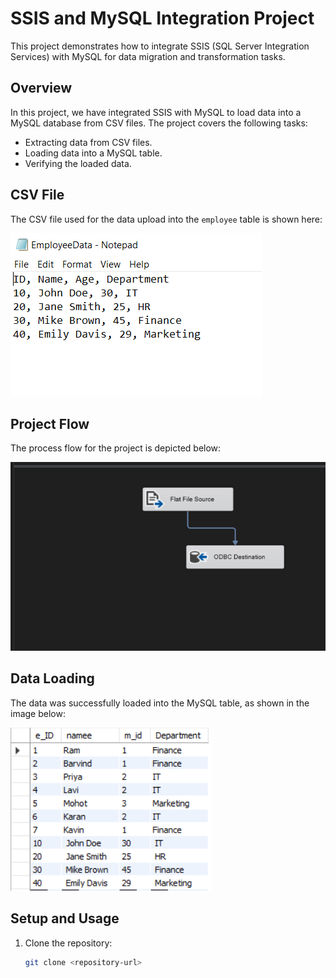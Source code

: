 # SSIS and MySQL Integration Project

This project demonstrates how to integrate SSIS (SQL Server Integration Services) with MySQL for data migration and transformation tasks.

## Overview

In this project, we have integrated SSIS with MySQL to load data into a MySQL database from CSV files. The project covers the following tasks:
- Extracting data from CSV files.
- Loading data into a MySQL table.
- Verifying the loaded data.

## CSV File

The CSV file used for the data upload into the `employee` table is shown here:

![CSV file to upload on employee table](https://github.com/gursimran8/SSIS/blob/main/Images/csv%20file%20to%20upload%20on%20emplyee%20table.png)

## Project Flow

The process flow for the project is depicted below:

![Flow](https://github.com/gursimran8/SSIS/blob/main/Images/Flow.png)

## Data Loading

The data was successfully loaded into the MySQL table, as shown in the image below:

![MySQL table loaded with data](https://github.com/gursimran8/SSIS/blob/main/Images/Mysql%20table%20loaded%20with%20data.png)


## Setup and Usage

1. Clone the repository:
   ```bash
   git clone <repository-url>

